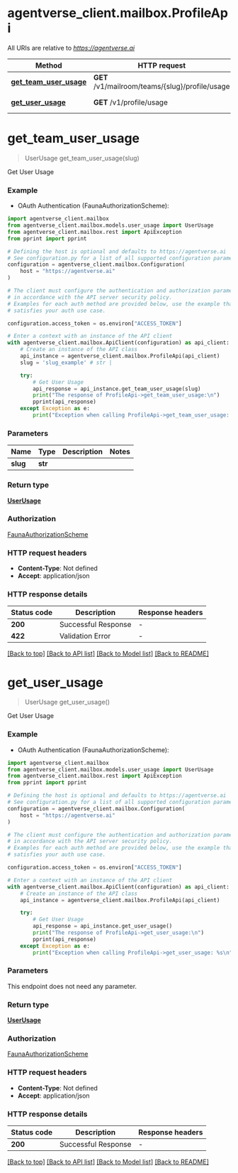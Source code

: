 # agentverse_client.mailbox.ProfileApi

All URIs are relative to *https://agentverse.ai*

Method | HTTP request | Description
------------- | ------------- | -------------
[**get_team_user_usage**](ProfileApi.md#get_team_user_usage) | **GET** /v1/mailroom/teams/{slug}/profile/usage | Get User Usage
[**get_user_usage**](ProfileApi.md#get_user_usage) | **GET** /v1/profile/usage | Get User Usage


# **get_team_user_usage**
> UserUsage get_team_user_usage(slug)

Get User Usage

### Example

* OAuth Authentication (FaunaAuthorizationScheme):

```python
import agentverse_client.mailbox
from agentverse_client.mailbox.models.user_usage import UserUsage
from agentverse_client.mailbox.rest import ApiException
from pprint import pprint

# Defining the host is optional and defaults to https://agentverse.ai
# See configuration.py for a list of all supported configuration parameters.
configuration = agentverse_client.mailbox.Configuration(
    host = "https://agentverse.ai"
)

# The client must configure the authentication and authorization parameters
# in accordance with the API server security policy.
# Examples for each auth method are provided below, use the example that
# satisfies your auth use case.

configuration.access_token = os.environ["ACCESS_TOKEN"]

# Enter a context with an instance of the API client
with agentverse_client.mailbox.ApiClient(configuration) as api_client:
    # Create an instance of the API class
    api_instance = agentverse_client.mailbox.ProfileApi(api_client)
    slug = 'slug_example' # str | 

    try:
        # Get User Usage
        api_response = api_instance.get_team_user_usage(slug)
        print("The response of ProfileApi->get_team_user_usage:\n")
        pprint(api_response)
    except Exception as e:
        print("Exception when calling ProfileApi->get_team_user_usage: %s\n" % e)
```



### Parameters


Name | Type | Description  | Notes
------------- | ------------- | ------------- | -------------
 **slug** | **str**|  | 

### Return type

[**UserUsage**](UserUsage.md)

### Authorization

[FaunaAuthorizationScheme](../README.md#FaunaAuthorizationScheme)

### HTTP request headers

 - **Content-Type**: Not defined
 - **Accept**: application/json

### HTTP response details

| Status code | Description | Response headers |
|-------------|-------------|------------------|
**200** | Successful Response |  -  |
**422** | Validation Error |  -  |

[[Back to top]](#) [[Back to API list]](../README.md#documentation-for-api-endpoints) [[Back to Model list]](../README.md#documentation-for-models) [[Back to README]](../README.md)

# **get_user_usage**
> UserUsage get_user_usage()

Get User Usage

### Example

* OAuth Authentication (FaunaAuthorizationScheme):

```python
import agentverse_client.mailbox
from agentverse_client.mailbox.models.user_usage import UserUsage
from agentverse_client.mailbox.rest import ApiException
from pprint import pprint

# Defining the host is optional and defaults to https://agentverse.ai
# See configuration.py for a list of all supported configuration parameters.
configuration = agentverse_client.mailbox.Configuration(
    host = "https://agentverse.ai"
)

# The client must configure the authentication and authorization parameters
# in accordance with the API server security policy.
# Examples for each auth method are provided below, use the example that
# satisfies your auth use case.

configuration.access_token = os.environ["ACCESS_TOKEN"]

# Enter a context with an instance of the API client
with agentverse_client.mailbox.ApiClient(configuration) as api_client:
    # Create an instance of the API class
    api_instance = agentverse_client.mailbox.ProfileApi(api_client)

    try:
        # Get User Usage
        api_response = api_instance.get_user_usage()
        print("The response of ProfileApi->get_user_usage:\n")
        pprint(api_response)
    except Exception as e:
        print("Exception when calling ProfileApi->get_user_usage: %s\n" % e)
```



### Parameters

This endpoint does not need any parameter.

### Return type

[**UserUsage**](UserUsage.md)

### Authorization

[FaunaAuthorizationScheme](../README.md#FaunaAuthorizationScheme)

### HTTP request headers

 - **Content-Type**: Not defined
 - **Accept**: application/json

### HTTP response details

| Status code | Description | Response headers |
|-------------|-------------|------------------|
**200** | Successful Response |  -  |

[[Back to top]](#) [[Back to API list]](../README.md#documentation-for-api-endpoints) [[Back to Model list]](../README.md#documentation-for-models) [[Back to README]](../README.md)

